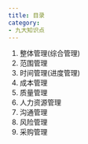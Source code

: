 ```yaml
---
title: 目录 
category: 
- 九大知识点
---
```


1. 整体管理(综合管理)
2. 范围管理
3. 时间管理(进度管理)
4. 成本管理
5. 质量管理
6. 人力资源管理
7. 沟通管理
8. 风险管理
9. 采购管理
